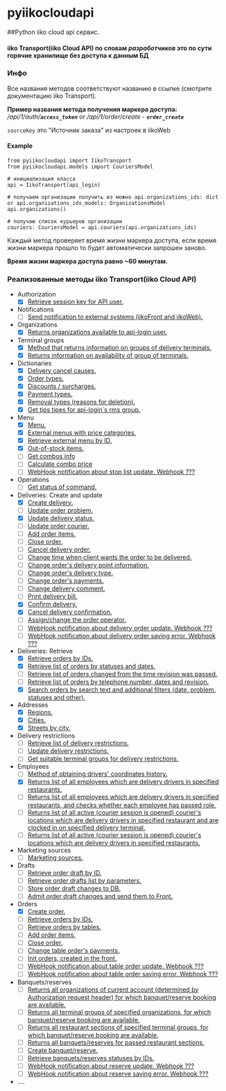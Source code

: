 # pyiikocloudapi
##Python iiko cloud api сервис.

#### iiko Transport(iiko Cloud API) по словам _**разработчиков**_ это по сути горячие хранилище без доступа к данным БД


### Инфо
Все названия методов соответствуют названию в ссылке (смотрите документацию iiko Transport).

**Пример названия метода получения маркера доступа:** _/api/1/auth/**`access_token`**_ or _/api/1/order/create - **`order_create`**_

`sourceKey` это "Источник заказа" из настроек в iikoWeb

#### Example
    from pyiikocloudapi import IikoTransport
    from pyiikocloudapi.models import CouriersModel

    # инициализация класса 
    api = IikoTransport(api_login)

    # получаем организации получить из можно api.organizations_ids: dict or api.organizations_ids_models: OrganizationsModel
    api.organizations()

    # получаю список курьеров организации
    couriers: CouriersModel = api.couriers(api.organizations_ids)

Каждый метод проверяет время жизни маркера доступа, если время жизни маркера прошло то будет автоматически запрошен заново.

**Время жизни маркера доступа равно ~60 минутам.**

### Реализованные методы iiko Transport(iiko Cloud API) 
- Authorization
  - [x] [Retrieve session key for API user.](https://api-ru.iiko.services/#tag/Authorization/paths/~1api~11~1access_token/post)
- Notifications
  - [ ] [Send notification to external systems (iikoFront and iikoWeb).](https://api-ru.iiko.services/#tag/Notifications/paths/~1api~11~1notifications~1send/post)
- Organizations
  - [x] [Returns organizations available to api-login user.](https://api-ru.iiko.services/#tag/Organizations/paths/~1api~11~1organizations/post)
- Terminal groups
  - [x] [Method that returns information on groups of delivery terminals.](https://api-ru.iiko.services/#tag/Terminal-groups/paths/~1api~11~1terminal_groups/post)
  - [x] [Returns information on availability of group of terminals.](https://api-ru.iiko.services/#tag/Terminal-groups/paths/~1api~11~1terminal_groups~1is_alive/post)
- Dictionaries
  - [x] [Delivery cancel causes.](https://api-ru.iiko.services/#tag/Dictionaries/paths/~1api~11~1cancel_causes/post)
  - [x] [Order types.](https://api-ru.iiko.services/#tag/Dictionaries/paths/~1api~11~1deliveries~1order_types/post)
  - [x] [Discounts / surcharges.](https://api-ru.iiko.services/#tag/Dictionaries/paths/~1api~11~1discounts/post)
  - [x] [Payment types.](https://api-ru.iiko.services/#tag/Dictionaries/paths/~1api~11~1payment_types/post)
  - [x] [Removal types (reasons for deletion).](https://api-ru.iiko.services/#tag/Dictionaries/paths/~1api~11~1removal_types/post)
  - [x] [Get tips tipes for api-login`s rms group.](https://api-ru.iiko.services/#tag/Dictionaries/paths/~1api~11~1tips_types/post)
- Menu
  - [x] [Menu.](https://api-ru.iiko.services/#tag/Menu/paths/~1api~11~1nomenclature/post)
  - [x] [External menus with price categories.](https://api-ru.iiko.services/#tag/Menu/paths/~1api~12~1menu/post)
  - [x] [Retrieve external menu by ID.](https://api-ru.iiko.services/#tag/Menu/paths/~1api~12~1menu~1by_id/post)
  - [x] [Out-of-stock items.](https://api-ru.iiko.services/#tag/Menu/paths/~1api~11~1stop_lists/post)
  - [ ] [Get combos info](https://api-ru.iiko.services/#tag/Menu/paths/~1api~11~1combo/post)
  - [ ] [Calculate combo price](https://api-ru.iiko.services/#tag/Menu/paths/~1api~11~1combo~1calculate/post)
  - [ ] [WebHook notification about stop list update. Webhook ???](https://api-ru.iiko.services/#tag/Menu/paths/iikoTransport.PublicApi.Contracts.WebHooks.StopListUpdateWebHookEventInfo/post)
- Operations
  - [ ] [Get status of command.](https://api-ru.iiko.services/#tag/Operations/paths/~1api~11~1commands~1status/post)
- Deliveries: Create and update
  - [x] [Create delivery.](https://api-ru.iiko.services/#tag/Deliveries:-Create-and-update/paths/~1api~11~1deliveries~1create/post)
  - [ ] [Update order problem.](https://api-ru.iiko.services/#tag/Deliveries:-Create-and-update/paths/~1api~11~1deliveries~1update_order_problem/post)
  - [x] [Update delivery status.](https://api-ru.iiko.services/#tag/Deliveries:-Create-and-update/paths/~1api~11~1deliveries~1update_order_delivery_status/post)
  - [ ] [Update order courier.](https://api-ru.iiko.services/#tag/Deliveries:-Create-and-update/paths/~1api~11~1deliveries~1update_order_courier/post)
  - [ ] [Add order items.](https://api-ru.iiko.services/#tag/Deliveries:-Create-and-update/paths/~1api~11~1deliveries~1add_items/post)
  - [ ] [Close order.](https://api-ru.iiko.services/#tag/Deliveries:-Create-and-update/paths/~1api~11~1deliveries~1close/post)
  - [ ] [Cancel delivery order.](https://api-ru.iiko.services/#tag/Deliveries:-Create-and-update/paths/~1api~11~1deliveries~1cancel/post)
  - [ ] [Change time when client wants the order to be delivered.](https://api-ru.iiko.services/#tag/Deliveries:-Create-and-update/paths/~1api~11~1deliveries~1change_complete_before/post)
  - [ ] [Change order's delivery point information.](https://api-ru.iiko.services/#tag/Deliveries:-Create-and-update/paths/~1api~11~1deliveries~1change_delivery_point/post)
  - [ ] [Change order's delivery type.](https://api-ru.iiko.services/#tag/Deliveries:-Create-and-update/paths/~1api~11~1deliveries~1change_service_type/post)
  - [ ] [Change order's payments.](https://api-ru.iiko.services/#tag/Deliveries:-Create-and-update/paths/~1api~11~1deliveries~1change_payments/post)
  - [ ] [Change delivery comment.](https://api-ru.iiko.services/#tag/Deliveries:-Create-and-update/paths/~1api~11~1deliveries~1change_comment/post)
  - [ ] [Print delivery bill.](https://api-ru.iiko.services/#tag/Deliveries:-Create-and-update/paths/~1api~11~1deliveries~1print_delivery_bill/post)
  - [x] [Confirm delivery.](https://api-ru.iiko.services/#tag/Deliveries:-Create-and-update/paths/~1api~11~1deliveries~1confirm/post)
  - [x] [Cancel delivery confirmation.](https://api-ru.iiko.services/#tag/Deliveries:-Create-and-update/paths/~1api~11~1deliveries~1cancel_confirmation/post)
  - [ ] [Assign/change the order operator.](https://api-ru.iiko.services/#tag/Deliveries:-Create-and-update/paths/~1api~11~1deliveries~1change_operator/post)
  - [ ] [WebHook notification about delivery order update. Webhook ???](https://api-ru.iiko.services/#tag/Deliveries:-Create-and-update/paths/iikoTransport.PublicApi.Contracts.WebHooks.DeliveryOrderUpdateWebHookEventInfo/post)
  - [ ] [WebHook notification about delivery order saving error. Webhook ???](https://api-ru.iiko.services/#tag/Deliveries:-Create-and-update/paths/iikoTransport.PublicApi.Contracts.WebHooks.DeliveryOrderErrorWebHookEventInfo/post)
- Deliveries: Retrieve
  - [x] [Retrieve orders by IDs.](https://api-ru.iiko.services/#tag/Deliveries:-Retrieve/paths/~1api~11~1deliveries~1by_id/post)
  - [x] [Retrieve list of orders by statuses and dates.](https://api-ru.iiko.services/#tag/Deliveries:-Retrieve/paths/~1api~11~1deliveries~1by_delivery_date_and_status/post)
  - [ ] [Retrieve list of orders changed from the time revision was passed.](https://api-ru.iiko.services/#tag/Deliveries:-Retrieve/paths/~1api~11~1deliveries~1by_revision/post)
  - [ ] [Retrieve list of orders by telephone number, dates and revision.](https://api-ru.iiko.services/#tag/Deliveries:-Retrieve/paths/~1api~11~1deliveries~1by_delivery_date_and_phone/post)
  - [x] [Search orders by search text and additional filters (date, problem, statuses and other).](https://api-ru.iiko.services/#tag/Deliveries:-Retrieve/paths/~1api~11~1deliveries~1by_delivery_date_and_source_key_and_filter/post)
- Addresses
  - [x] [Regions.](https://api-ru.iiko.services/#tag/Addresses/paths/~1api~11~1regions/post)
  - [x] [Cities.](https://api-ru.iiko.services/#tag/Addresses/paths/~1api~11~1cities/post)
  - [x] [Streets by city.](https://api-ru.iiko.services/#tag/Addresses/paths/~1api~11~1streets~1by_city/post)
- Delivery restrictions
  - [ ] [Retrieve list of delivery restrictions.](https://api-ru.iiko.services/#tag/Delivery-restrictions/paths/~1api~11~1delivery_restrictions/post)
  - [ ] [Update delivery restrictions.](https://api-ru.iiko.services/#tag/Delivery-restrictions/paths/~1api~11~1delivery_restrictions~1update/post)
  - [ ] [Get suitable terminal groups for delivery restrictions.](https://api-ru.iiko.services/#tag/Delivery-restrictions/paths/~1api~11~1delivery_restrictions~1allowed/post)
- Employees
  - [ ] [Method of obtaining drivers' coordinates history.](https://api-ru.iiko.services/#tag/Employees/paths/~1api~11~1employees~1couriers~1locations~1by_time_offset/post)
  - [x] [Returns list of all employees which are delivery drivers in specified restaurants.](https://api-ru.iiko.services/#tag/Employees/paths/~1api~11~1employees~1couriers/post)
  - [ ] [Returns list of all employees which are delivery drivers in specified restaurants, and checks whether each employee has passed role.](https://api-ru.iiko.services/#tag/Employees/paths/~1api~11~1employees~1couriers~1by_role/post)
  - [ ] [Returns list of all active (courier session is opened) courier's locations which are delivery drivers in specified restaurant and are clocked in on specified delivery terminal.](https://api-ru.iiko.services/#tag/Employees/paths/~1api~11~1employees~1couriers~1active_location~1by_terminal/post)
  - [ ] [Returns list of all active (courier session is opened) courier's locations which are delivery drivers in specified restaurants.](https://api-ru.iiko.services/#tag/Employees/paths/~1api~11~1employees~1couriers~1active_location/post)
- Marketing sources
  - [ ] [Marketing sources.](https://api-ru.iiko.services/#tag/Marketing-sources/paths/~1api~11~1marketing_sources/post)
- Drafts
  - [ ] [Retrieve order draft by ID.](https://api-ru.iiko.services/#tag/Drafts/paths/~1api~11~1deliveries~1drafts~1by_id/post)
  - [ ] [Retrieve order drafts list by parameters.](https://api-ru.iiko.services/#tag/Drafts/paths/~1api~11~1deliveries~1drafts~1by_filter/post)
  - [ ] [Store order draft changes to DB.](https://api-ru.iiko.services/#tag/Drafts/paths/~1api~11~1deliveries~1drafts~1save/post)
  - [ ] [Admit order draft changes and send them to Front.](https://api-ru.iiko.services/#tag/Drafts/paths/~1api~11~1deliveries~1drafts~1commit/post)
- Orders
  - [x] [Create order.](https://api-ru.iiko.services/#tag/Orders/paths/~1api~11~1order~1create/post)
  - [ ] [Retrieve orders by IDs.](https://api-ru.iiko.services/#tag/Orders/paths/~1api~11~1order~1by_id/post)
  - [ ] [Retrieve orders by tables.](https://api-ru.iiko.services/#tag/Orders/paths/~1api~11~1order~1by_table/post)
  - [ ] [Add order items.](https://api-ru.iiko.services/#tag/Orders/paths/~1api~11~1order~1add_items/post)
  - [ ] [Close order.](https://api-ru.iiko.services/#tag/Orders/paths/~1api~11~1order~1close/post)
  - [ ] [Change table order's payments.](https://api-ru.iiko.services/#tag/Orders/paths/~1api~11~1order~1change_payments/post)
  - [ ] [Init orders, created in the front.](https://api-ru.iiko.services/#tag/Orders/paths/~1api~11~1order~1init_by_table/post)
  - [ ] [WebHook notification about table order update. Webhook ???](https://api-ru.iiko.services/#tag/Orders/paths/iikoTransport.PublicApi.Contracts.WebHooks.TableOrderUpdateWebHookEventInfo/post)
  - [ ] [WebHook notification about table order saving error. Webhook ???](https://api-ru.iiko.services/#tag/Orders/paths/iikoTransport.PublicApi.Contracts.WebHooks.TableOrderErrorWebHookEventInfo/post)
- Banquets/reserves
  - [ ] [Returns all organizations of current account (determined by Authorization request header) for which banquet/reserve booking are available.](https://api-ru.iiko.services/#tag/Banquetsreserves/paths/~1api~11~1reserve~1available_organizations/post)
  - [ ] [Returns all terminal groups of specified organizations, for which banquet/reserve booking are available.](https://api-ru.iiko.services/#tag/Banquetsreserves/paths/~1api~11~1reserve~1available_terminal_groups/post)
  - [ ] [Returns all restaurant sections of specified terminal groups, for which banquet/reserve booking are available.](https://api-ru.iiko.services/#tag/Banquetsreserves/paths/~1api~11~1reserve~1available_restaurant_sections/post)
  - [ ] [Returns all banquets/reserves for passed restaurant sections.](https://api-ru.iiko.services/#tag/Banquetsreserves/paths/~1api~11~1reserve~1restaurant_sections_workload/post)
  - [ ] [Create banquet/reserve.](https://api-ru.iiko.services/#tag/Banquetsreserves/paths/~1api~11~1reserve~1create/post)
  - [ ] [Retrieve banquets/reserves statuses by IDs.](https://api-ru.iiko.services/#tag/Banquetsreserves/paths/~1api~11~1reserve~1status_by_id/post)
  - [ ] [WebHook notification about reserve update. Webhook ???](https://api-ru.iiko.services/#tag/Banquetsreserves/paths/iikoTransport.PublicApi.Contracts.WebHooks.ReserveUpdateWebHookEventInfo/post)
  - [ ] [WebHook notification about reserve saving error. Webhook ??? ](https://api-ru.iiko.services/#tag/Banquetsreserves/paths/iikoTransport.PublicApi.Contracts.WebHooks.ReserveErrorWebHookEventInfo/post)
- ....